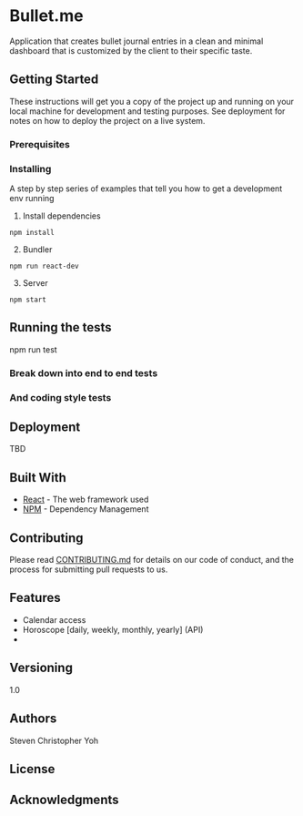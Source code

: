 # Bullet.me

Application that creates bullet journal entries in a clean and minimal dashboard that is customized by the client to their specific taste.

## Getting Started

These instructions will get you a copy of the project up and running on your local machine for development and testing purposes. See deployment for notes on how to deploy the project on a live system.

### Prerequisites


### Installing

A step by step series of examples that tell you how to get a development env running

1. Install dependencies

```
npm install
```

2. Bundler

```
npm run react-dev
```
3. Server

```
npm start
```

## Running the tests

npm run test

### Break down into end to end tests


### And coding style tests


## Deployment

TBD

## Built With

* [React](https://reactjs.org/) - The web framework used
* [NPM](https://www.npmjs.com/) - Dependency Management

## Contributing

Please read [CONTRIBUTING.md](https://gist.github.com/PurpleBooth/b24679402957c63ec426) for details on our code of conduct, and the process for submitting pull requests to us.


## Features
  * Calendar access
  * Horoscope [daily, weekly, monthly, yearly] (API)
  * 
## Versioning

1.0

## Authors

Steven Christopher Yoh

## License



## Acknowledgments

